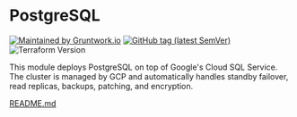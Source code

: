<!--
:type: service
:name: PostgreSQL
:description: Deploy and manage PostgreSQL on GCP using Google's Cloud SQL Service
:icon: /_docs/postgresql.png
:category: database
:cloud: gcp
:tags: data, database, sql, postgresql
:license: open-source
:built-with: terraform
-->
# PostgreSQL
[![Maintained by Gruntwork.io](https://img.shields.io/badge/maintained%20by-gruntwork.io-%235849a6.svg)](https://gruntwork.io/?ref=repo_google_cloudsql)
[![GitHub tag (latest SemVer)](https://img.shields.io/github/tag/gruntwork-io/terraform-google-sql.svg?label=latest)](http://github.com/gruntwork-io/terraform-google-sql/releases/latest)
![Terraform Version](https://img.shields.io/badge/tf-%3E%3D1.0.x-blue.svg)

This module deploys PostgreSQL on top of Google's Cloud SQL Service. The cluster is managed by GCP and automatically handles 
standby failover, read replicas, backups, patching, and encryption.

[README.md](./README.md)
